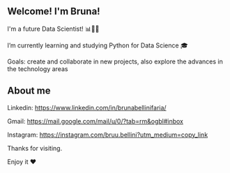 ## Welcome! I'm Bruna!

I'm a future Data Scientist! 📊👩‍💻

I’m currently learning and studying Python for Data Science 🎓

Goals: create and collaborate in new projects, also explore the advances in the technology areas

## About me 

Linkedin: https://www.linkedin.com/in/brunabellinifaria/

Gmail: https://mail.google.com/mail/u/0/?tab=rm&ogbl#inbox

Instagram: https://instagram.com/bruu.bellini?utm_medium=copy_link

Thanks for visiting.

Enjoy it ❤
<!---
brunabellini/brunabellini is a ✨ special ✨ repository because its `README.md` (this file) appears on your GitHub profile.
You can click the Preview link to take a look at your changes.
--->
